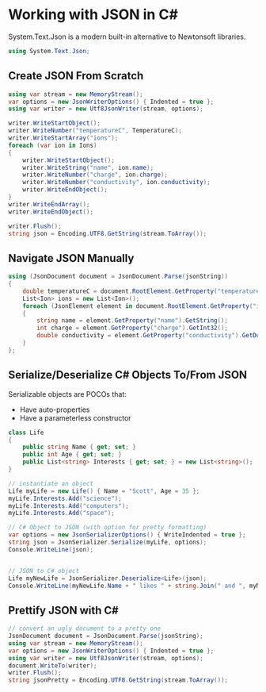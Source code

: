 # Working with JSON in C#

System.Text.Json is a modern built-in alternative to Newtonsoft libraries.

```cs
using System.Text.Json;
```

## Create JSON From Scratch

```cs
using var stream = new MemoryStream();
var options = new JsonWriterOptions() { Indented = true };
using var writer = new Utf8JsonWriter(stream, options);

writer.WriteStartObject();
writer.WriteNumber("temperatureC", TemperatureC);
writer.WriteStartArray("ions");
foreach (var ion in Ions)
{
    writer.WriteStartObject();
    writer.WriteString("name", ion.name);
    writer.WriteNumber("charge", ion.charge);
    writer.WriteNumber("conductivity", ion.conductivity);
    writer.WriteEndObject();
}
writer.WriteEndArray();
writer.WriteEndObject();

writer.Flush();
string json = Encoding.UTF8.GetString(stream.ToArray());
```

## Navigate JSON Manually

```cs
using (JsonDocument document = JsonDocument.Parse(jsonString))
{
    double temperatureC = document.RootElement.GetProperty("temperatureC").GetDouble();
    List<Ion> ions = new List<Ion>();
    foreach (JsonElement element in document.RootElement.GetProperty("ions").EnumerateArray())
    {
        string name = element.GetProperty("name").GetString();
        int charge = element.GetProperty("charge").GetInt32();
        double conductivity = element.GetProperty("conductivity").GetDouble();
    }
};
```

## Serialize/Deserialize C# Objects To/From JSON

Serializable objects are POCOs that:
* Have auto-properties
* Have a parameterless constructor

```cs
class Life
{
    public string Name { get; set; }
    public int Age { get; set; }
    public List<string> Interests { get; set; } = new List<string>();
}
```

```cs
// instantiate an object
Life myLife = new Life() { Name = "Scott", Age = 35 };
myLife.Interests.Add("science");
myLife.Interests.Add("computers");
myLife.Interests.Add("space");
```

```cs
// C# Object to JSON (with option for pretty formatting)
var options = new JsonSerializerOptions() { WriteIndented = true };
string json = JsonSerializer.Serialize(myLife, options);
Console.WriteLine(json);
```

```cs
```

```cs
// JSON to C# object
Life myNewLife = JsonSerializer.Deserialize<Life>(json);
Console.WriteLine(myNewLife.Name + " likes " + string.Join(" and ", myNewLife.Interests));
```

## Prettify JSON with C#

```cs
// convert an ugly document to a pretty one
JsonDocument document = JsonDocument.Parse(jsonString);
using var stream = new MemoryStream();
var options = new JsonWriterOptions() { Indented = true };
using var writer = new Utf8JsonWriter(stream, options);
document.WriteTo(writer);
writer.Flush();
string jsonPretty = Encoding.UTF8.GetString(stream.ToArray());
```
